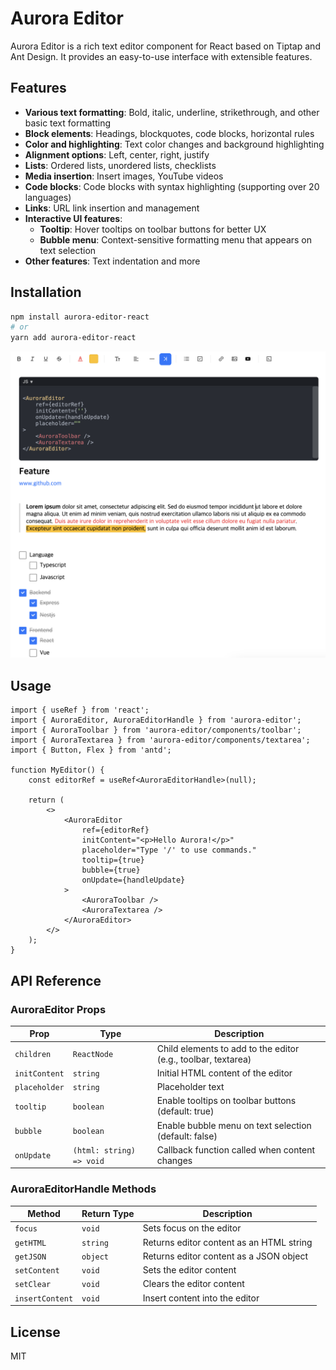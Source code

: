 # Aurora Editor

Aurora Editor is a rich text editor component for React based on Tiptap and Ant Design. It provides an easy-to-use interface with extensible features.

## Features

-   **Various text formatting**: Bold, italic, underline, strikethrough, and other basic text formatting
-   **Block elements**: Headings, blockquotes, code blocks, horizontal rules
-   **Color and highlighting**: Text color changes and background highlighting
-   **Alignment options**: Left, center, right, justify
-   **Lists**: Ordered lists, unordered lists, checklists
-   **Media insertion**: Insert images, YouTube videos
-   **Code blocks**: Code blocks with syntax highlighting (supporting over 20 languages)
-   **Links**: URL link insertion and management
-   **Interactive UI features**:
    -   **Tooltip**: Hover tooltips on toolbar buttons for better UX
    -   **Bubble menu**: Context-sensitive formatting menu that appears on text selection
-   **Other features**: Text indentation and more

## Installation

```bash
npm install aurora-editor-react
# or
yarn add aurora-editor-react
```

![Aurora Editor Screenshot](./image.png)

## Usage

```tsx
import { useRef } from 'react';
import { AuroraEditor, AuroraEditorHandle } from 'aurora-editor';
import { AuroraToolbar } from 'aurora-editor/components/toolbar';
import { AuroraTextarea } from 'aurora-editor/components/textarea';
import { Button, Flex } from 'antd';

function MyEditor() {
    const editorRef = useRef<AuroraEditorHandle>(null);

    return (
        <>
            <AuroraEditor
                ref={editorRef}
                initContent="<p>Hello Aurora!</p>"
                placeholder="Type '/' to use commands."
                tooltip={true}
                bubble={true}
                onUpdate={handleUpdate}
            >
                <AuroraToolbar />
                <AuroraTextarea />
            </AuroraEditor>
        </>
    );
}
```

## API Reference

### AuroraEditor Props

| Prop          | Type                     | Description                                                   |
| ------------- | ------------------------ | ------------------------------------------------------------- |
| `children`    | `ReactNode`              | Child elements to add to the editor (e.g., toolbar, textarea) |
| `initContent` | `string`                 | Initial HTML content of the editor                            |
| `placeholder` | `string`                 | Placeholder text                                              |
| `tooltip`     | `boolean`                | Enable tooltips on toolbar buttons (default: true)            |
| `bubble`      | `boolean`                | Enable bubble menu on text selection (default: false)         |
| `onUpdate`    | `(html: string) => void` | Callback function called when content changes                 |

### AuroraEditorHandle Methods

| Method          | Return Type | Description                              |
| --------------- | ----------- | ---------------------------------------- |
| `focus`         | `void`      | Sets focus on the editor                 |
| `getHTML`       | `string`    | Returns editor content as an HTML string |
| `getJSON`       | `object`    | Returns editor content as a JSON object  |
| `setContent`    | `void`      | Sets the editor content                  |
| `setClear`      | `void`      | Clears the editor content                |
| `insertContent` | `void`      | Insert content into the editor           |

## License

MIT
